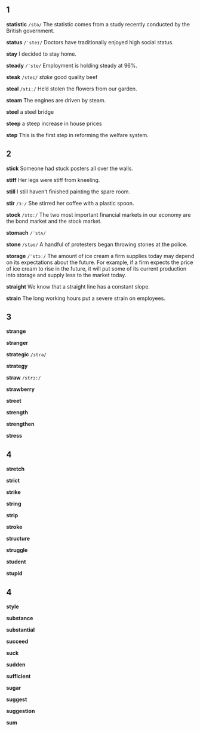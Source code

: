 ## 1
**statistic** 
`/stə/`
The statistic comes from a study recently conducted by the British government.

**status** 
`/ˈsteɪ/`
Doctors have traditionally enjoyed high social status.

**stay** 
I decided to stay home.

**steady**
`/ˈste/` 
Employment is holding steady at 96%.

**steak** 
`/steɪ/`
*stake*
good quality beef

**steal** 
`/stiː/`
He’d stolen the flowers from our garden.

**steam** 
The engines are driven by steam.

**steel** 
a steel bridge

**steep** 
a steep increase in house prices

**step** 
This is the first step in reforming the welfare system.

## 2
**stick** 
Someone had stuck posters all over the walls.

**stiff** 
Her legs were stiff from kneeling.

**still** 
I still haven’t finished painting the spare room.

**stir** 
`/ɜː/`
She stirred her coffee with a plastic spoon.

**stock** 
`/stɑː/`
The two most important financial markets in our economy are the bond market and the stock market.

**stomach** 
`/ˈstʌ/`

**stone** 
`/stəʊ/`
A handful of protesters began throwing stones at the police.

**storage** 
`/ˈstɔː/`
The amount of ice cream a firm supplies today may depend on its expectations about the future. For example, if a firm expects the price of ice cream
to rise in the future, it will put some of its current production into storage and supply less to the market today.

**straight** 
We know that a straight line has a constant slope.

**strain** 
The long working hours put a severe strain on employees.

## 3
**strange** 

**stranger** 

**strategic** 
`/strə/`

**strategy** 

**straw** 
`/strɔ:/`

**strawberry** 

**street** 

**strength** 

**strengthen** 

**stress** 

## 4
**stretch** 

**strict** 

**strike** 

**string** 

**strip** 

**stroke** 

**structure** 

**struggle** 

**student** 

**stupid** 

## 4
**style** 

**substance** 

**substantial** 

**succeed** 

**suck** 

**sudden** 

**sufficient** 

**sugar** 

**suggest** 

**suggestion** 

**sum** 